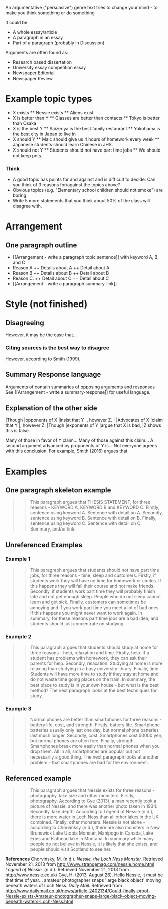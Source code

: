 An argumentative ("persuasive") genre text tries to change your mind - to make you think something or do something

It could be:
* A whole essay/article
* A paragraph in an essay
* Part of a paragraph (probably in Discussion)

Arguments are often found as:
* Research based dissertation
* University essay competition essay
* Newspaper Editorial
* Newspaper Review

# Example topic types
* X exists
** Nessie exists
** Aliens exist
* X is better than Y
** Glasses are better than contacts
** Tokyo is better than Osaka
* X is the best Y
** Saizeriya is the best family restaurant
** Yokohama is the best city in Japan to live in
* X should Y
** Malc should give us 4 hours of homework every week
** Japanese students should learn Chinese in JHS.
* X should not Y
** Students should not have part time jobs
** We should not keep pets.

### Think
* A good topic has points for and against and is difficult to decide. Can you think of 3 reasons for/against the topics above?
* Obvious topics (e.g. "Elementary school children should not smoke") are boring
* Write 5 more statements that you think about 50% of the class will disagree with.

# Arrangement
## One paragraph outline
+ [[Arrangement - write a paragraph topic sentence]] with keyword A, B, and C
+ Reason A
++ Details about A
++ Detail about A
+ Reason B
++ Details about B
++ Detail about B
+ Reason C.
++ Detail about C
++ Detail about C
+ [[Arrangement - write a paragraph summary-link]]

# Style (not finished)
## Disagreeing
However, it may be the case that…
### Citing sources is the best way to disagree
However, according to Smith (1999),

## Summary Response language
Arguments of contain summaries of opposing arguments and responses
See [[Arrangement - write a summary-response]] for useful language.

## Explanation of the other side
|Though 	|opponents of X |insist that Y 	|, however Z.
|		|Advocates of X |claim that Y 	|, however Z.
|Though 	|exponents of Y |argue that X is bad, |Z shows this is false.

Many of those in favor of Y claim…
Many of those against this claim…
A second argument advanced by proponents of Y is…
Not everyone agrees with this conclusion. For example, Smith (2016) argues that


# Examples
## One paragraph skeleton example
>>This paragraph argues that THESIS STATEMENT, for three reasons - KEYWORD A, KEYWORD B and KEYWORD C. Firstly, sentence using keyword A. Sentence with detail on A. Secondly, sentence using keyword B. Sentence with detail on B. Finally, sentence using keyword C. Sentence with detail on C. Summary, and/or link.

## Unreferenced Examples
### Example 1
>>This paragraph argues that students should not have part time jobs, for three reasons - time, sleep and customers. Firstly, if students work they will have no time for homework or circles. If this happens they will fail their course and not make friends.  Secondly, if students work part time they will probably finish late and not get enough sleep. People who do not sleep cannot learn and get sick. Finally, customers can sometimes be annoying and if you work part time you meet a lot of bad ones. If this happens you might never want to work again. In summary, for these reasons part time jobs are a bad idea, and students should just concentrate on studying.

### Example 2
>>This paragraph argues that students should study at home for three reasons - help, relaxation and time. Firstly, help. If a student has problems with homework, they can ask their parents for help. Secondly, relaxation. Studying at home is more relaxing than studying in a busy university library. Finally, time. Students will have more time to study if they stay at home and do not waste time going places on the train.  In summary, the best place to study is in your own house - but what is the best method? The next paragraph looks at the best techniques for study.

### Example 3
>>Normal phones are better than smartphones for three reasons - battery life, cost, and strength. Firstly, battery life. Smartphone batteries usually only last one day, but normal phone batteries last much longer. Secondly, cost. Smartphones cost 50000 yen, but normal phones are often free. Finally, strength. Smartphones break more easily than normal phones when you drop them. All in all, smartphones are popular but not necessarily a good thing. The next paragraph looks at another problem - that smartphones are bad for the environment.

## Referenced example
>>This paragraph argues that Nessie exists for three reasons - photography, lake size and other monsters. Firstly, photography. According to Gye (2013), a man recently took a picture of Nessie, and there was another photo taken in 1934. Secondly, lake depth. According to Legend of Nessie (n.d.), there is more water in Loch Ness than all other lakes in the UK combined. Finally, other monsters. Nessie is not alone - according to Chorvinksy (n.d.), there are also monsters in  New Brunswick Lake Utopia Monster, Manipogo in Canada, Lake Eries and Flathead lake in Montana. In summary while many people do not believe in Nessie, it is likely that she exists, and people should visit Scotland to see her.

__References__
<ref>
Chorvinsky, M. (n.d.). _Nessie, the Loch Ness Monster._ Retrieved November 21, 2013 from http://www.strangemag.com/nessie.home.html
_Legend of Nessie._ (n.d.). Retrieved November 21, 2013 from http://www.nessie.co.uk/
Gye, H. (2013, August  26). Hello Nessie, it must be that time of year... amateur photographer snaps 'large black object' moving beneath waters of Loch Ness. _Daily Mail._ Retrieved from http://www.dailymail.co.uk/news/article-2402134/Could-finally-proof-Nessie-exists-Amateur-photographer-snaps-large-black-object-moving-beneath-waters-Loch-Ness.html
</ref>
